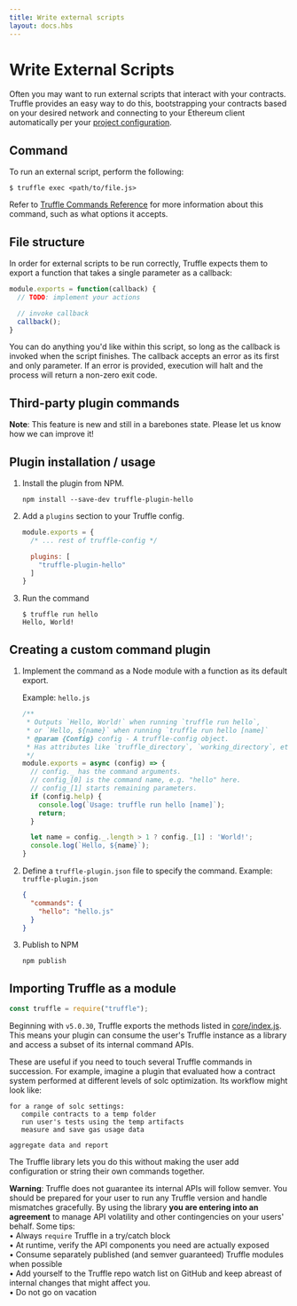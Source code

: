 ```yaml
---
title: Write external scripts
layout: docs.hbs
---
```

# Write External Scripts

Often you may want to run external scripts that interact with your contracts. Truffle provides an easy way to do this, bootstrapping your contracts based on your desired network and connecting to your Ethereum client automatically per your [project configuration](/docs/truffle/reference/configuration).

## Command

To run an external script, perform the following:

```shell
$ truffle exec <path/to/file.js>
```

Refer to [Truffle Commands Reference](/docs/truffle/reference/truffle-commands#exec) for more information about this command, such as what options it accepts.

## File structure

In order for external scripts to be run correctly, Truffle expects them to export a function that takes a single parameter as a callback:

```javascript
module.exports = function(callback) {
  // TODO: implement your actions

  // invoke callback
  callback();
}
```

You can do anything you'd like within this script, so long as the callback is invoked when the script finishes. The callback accepts an error as its first and only parameter. If an error is provided, execution will halt and the process will return a non-zero exit code.


## Third-party plugin commands

<p class="alert alert-warning">
<i class="far fa-exclamation-triangle"></i> <strong>Note</strong>: This feature is new and still in a barebones state. Please let us
know how we can improve it!
</p>

## Plugin installation / usage

1. Install the plugin from NPM.
   ```shell
   npm install --save-dev truffle-plugin-hello
   ```

2. Add a <code>plugins</code> section to your Truffle config.
   ```javascript
   module.exports = {
     /* ... rest of truffle-config */

     plugins: [
       "truffle-plugin-hello"
     ]
   }
   ```

3. Run the command
   ```shell
   $ truffle run hello
   Hello, World!
   ```


## Creating a custom command plugin

1. Implement the command as a Node module with a function as its default export.

   Example: `hello.js`

   ```javascript
   /**
    * Outputs `Hello, World!` when running `truffle run hello`,
    * or `Hello, ${name}` when running `truffle run hello [name]`
    * @param {Config} config - A truffle-config object.
    * Has attributes like `truffle_directory`, `working_directory`, etc.
    */
   module.exports = async (config) => {
     // config._ has the command arguments.
     // config_[0] is the command name, e.g. "hello" here.
     // config_[1] starts remaining parameters.
     if (config.help) {
       console.log(`Usage: truffle run hello [name]`);
       return;
     }

     let name = config._.length > 1 ? config._[1] : 'World!';
     console.log(`Hello, ${name}`);
   }
   ```

2.  Define a `truffle-plugin.json` file to specify the command.
    Example: <code>truffle-plugin.json</code>

    ```json
    {
      "commands": {
        "hello": "hello.js"
      }
    }
    ```

3.  Publish to NPM

    ```shell
    npm publish
    ```

## Importing Truffle as a module

```javascript
const truffle = require("truffle");
```

Beginning with `v5.0.30`, Truffle exports the methods listed in [core/index.js](https://github.com/trufflesuite/truffle/blob/develop/packages/core/index.js). This means
your plugin can consume the user's Truffle instance as a library and access a subset of its internal command APIs.

These are useful if you need to touch several Truffle commands in succession. For example, imagine a plugin that evaluated how a contract system performed at different levels of solc optimization. Its workflow might look like:
```
for a range of solc settings:
   compile contracts to a temp folder
   run user's tests using the temp artifacts
   measure and save gas usage data

aggregate data and report
```
The Truffle library lets you do this without making the user add configuration or string their own commands together.

<p class="alert alert-danger">
<i class="far fa-times-octagon"></i> <strong>Warning</strong>: Truffle does not guarantee its internal APIs will follow semver. You should be prepared for your user to run any Truffle version and handle mismatches gracefully. By using the library <strong>you are entering into an agreement</strong> to manage API volatility and other contingencies on your users' behalf.
Some tips:<br/>
<span class="d-block mt-2">
&bull; Always <code>require</code> Truffle in a try/catch block<br/>
&bull; At runtime, verify the API components you need are actually exposed<br/>
&bull; Consume separately published (and semver guaranteed) Truffle modules when possible<br/>
&bull; Add yourself to the Truffle repo watch list on GitHub and keep abreast of internal changes that might affect you.<br/>
&bull; Do not go on vacation
</span>
</p>

